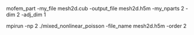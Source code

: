 mofem_part -my_file mesh2d.cub -output_file mesh2d.h5m -my_nparts 2 -dim 2 -adj_dim 1

mpirun -np 2 ./mixed_nonlinear_poisson -file_name mesh2d.h5m -order 2